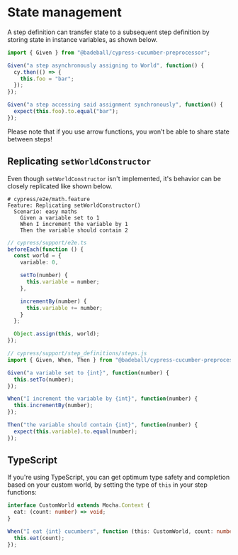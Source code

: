 # State management

A step definition can transfer state to a subsequent step definition by storing state in instance variables, as shown below.

```ts
import { Given } from "@badeball/cypress-cucumber-preprocessor";

Given("a step asynchronously assigning to World", function() {
  cy.then(() => {
    this.foo = "bar";
  });
});

Given("a step accessing said assignment synchronously", function() {
  expect(this.foo).to.equal("bar");
});
```

Please note that if you use arrow functions, you won’t be able to share state between steps!

## Replicating `setWorldConstructor`

Even though `setWorldConstructor` isn't implemented, it's behavior can be closely replicated like shown below.

```gherkin
# cypress/e2e/math.feature
Feature: Replicating setWorldConstructor()
  Scenario: easy maths
    Given a variable set to 1
    When I increment the variable by 1
    Then the variable should contain 2
```

```ts
// cypress/support/e2e.ts
beforeEach(function () {
  const world = {
    variable: 0,

    setTo(number) {
      this.variable = number;
    },

    incrementBy(number) {
      this.variable += number;
    }
  };

  Object.assign(this, world);
});
```

```ts
// cypress/support/step_definitions/steps.js
import { Given, When, Then } from "@badeball/cypress-cucumber-preprocessor";

Given("a variable set to {int}", function(number) {
  this.setTo(number);
});

When("I increment the variable by {int}", function(number) {
  this.incrementBy(number);
});

Then("the variable should contain {int}", function(number) {
  expect(this.variable).to.equal(number);
});
```

## TypeScript

If you're using TypeScript, you can get optimum type safety and completion based on your custom world, by setting the type of `this` in your step functions:

```ts
interface CustomWorld extends Mocha.Context {
  eat: (count: number) => void;
}

When("I eat {int} cucumbers", function (this: CustomWorld, count: number) {
  this.eat(count);
});
```
